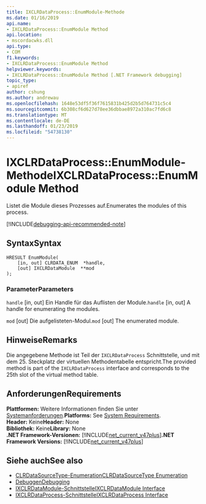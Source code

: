 ```yaml
---
title: IXCLRDataProcess::EnumModule-Methode
ms.date: 01/16/2019
api.name:
- IXCLRDataProcess::EnumModule Method
api.location:
- mscordacwks.dll
api.type:
- COM
f1.keywords:
- IXCLRDataProcess::EnumModule Method
helpviewer.keywords:
- IXCLRDataProcess::EnumModule Method [.NET Framework debugging]
topic_type:
- apiref
author: cshung
ms.author: andrewau
ms.openlocfilehash: 1648e53df5f36f7615831b425d2b5d764731c5c4
ms.sourcegitcommit: 6b308cf6d627d78ee36dbbae8972a310ac7fd6c8
ms.translationtype: MT
ms.contentlocale: de-DE
ms.lasthandoff: 01/23/2019
ms.locfileid: "54738130"
---
```

# <a name="ixclrdataprocessenummodule-method"></a><span data-ttu-id="be13b-102">IXCLRDataProcess::EnumModule-Methode</span><span class="sxs-lookup"><span data-stu-id="be13b-102">IXCLRDataProcess::EnumModule Method</span></span>

<span data-ttu-id="be13b-103">Listet die Module dieses Prozesses auf.</span><span class="sxs-lookup"><span data-stu-id="be13b-103">Enumerates the modules of this process.</span></span>

[!INCLUDE[debugging-api-recommended-note](../../../../includes/debugging-api-recommended-note.md)]

## <a name="syntax"></a><span data-ttu-id="be13b-104">Syntax</span><span class="sxs-lookup"><span data-stu-id="be13b-104">Syntax</span></span>

```
HRESULT EnumModule(
    [in, out] CLRDATA_ENUM  *handle,
    [out] IXCLRDataModule  **mod
);
```

### <a name="parameters"></a><span data-ttu-id="be13b-105">Parameter</span><span class="sxs-lookup"><span data-stu-id="be13b-105">Parameters</span></span>

<span data-ttu-id="be13b-106">`handle` [in, out] Ein Handle für das Auflisten der Module.</span><span class="sxs-lookup"><span data-stu-id="be13b-106">`handle` [in, out] A handle for enumerating the modules.</span></span>

<span data-ttu-id="be13b-107">`mod` [out] Die aufgelisteten-Modul.</span><span class="sxs-lookup"><span data-stu-id="be13b-107">`mod` [out] The enumerated module.</span></span>

## <a name="remarks"></a><span data-ttu-id="be13b-108">Hinweise</span><span class="sxs-lookup"><span data-stu-id="be13b-108">Remarks</span></span>

<span data-ttu-id="be13b-109">Die angegebene Methode ist Teil der `IXCLRDataProcess` Schnittstelle, und mit dem 25. Steckplatz der virtuellen Methodentabelle entspricht.</span><span class="sxs-lookup"><span data-stu-id="be13b-109">The provided method is part of the `IXCLRDataProcess` interface and corresponds to the 25th slot of the virtual method table.</span></span>

## <a name="requirements"></a><span data-ttu-id="be13b-110">Anforderungen</span><span class="sxs-lookup"><span data-stu-id="be13b-110">Requirements</span></span>

<span data-ttu-id="be13b-111">**Plattformen:** Weitere Informationen finden Sie unter [Systemanforderungen](../../../../docs/framework/get-started/system-requirements.md).</span><span class="sxs-lookup"><span data-stu-id="be13b-111">**Platforms:** See [System Requirements](../../../../docs/framework/get-started/system-requirements.md).</span></span>  
<span data-ttu-id="be13b-112">**Header:** Keine</span><span class="sxs-lookup"><span data-stu-id="be13b-112">**Header:** None</span></span>  
<span data-ttu-id="be13b-113">**Bibliothek:** Keine</span><span class="sxs-lookup"><span data-stu-id="be13b-113">**Library:** None</span></span>  
<span data-ttu-id="be13b-114">**.NET Framework-Versionen:** [!INCLUDE[net_current_v47plus](../../../../includes/net-current-v47plus.md)]</span><span class="sxs-lookup"><span data-stu-id="be13b-114">**.NET Framework Versions:** [!INCLUDE[net_current_v47plus](../../../../includes/net-current-v47plus.md)]</span></span>  

## <a name="see-also"></a><span data-ttu-id="be13b-115">Siehe auch</span><span class="sxs-lookup"><span data-stu-id="be13b-115">See also</span></span>

- [<span data-ttu-id="be13b-116">CLRDataSourceType-Enumeration</span><span class="sxs-lookup"><span data-stu-id="be13b-116">CLRDataSourceType Enumeration</span></span>](../../../../docs/framework/unmanaged-api/debugging/clrdatasourcetype-enumeration.md)
- [<span data-ttu-id="be13b-117">Debuggen</span><span class="sxs-lookup"><span data-stu-id="be13b-117">Debugging</span></span>](../../../../docs/framework/unmanaged-api/debugging/index.md)
- [<span data-ttu-id="be13b-118">IXCLRDataModule-Schnittstelle</span><span class="sxs-lookup"><span data-stu-id="be13b-118">IXCLRDataModule Interface</span></span>](../../../../docs/framework/unmanaged-api/debugging/ixclrdatamodule-interface.md)
- [<span data-ttu-id="be13b-119">IXCLRDataProcess-Schnittstelle</span><span class="sxs-lookup"><span data-stu-id="be13b-119">IXCLRDataProcess Interface</span></span>](../../../../docs/framework/unmanaged-api/debugging/ixclrdataprocess-interface.md)
